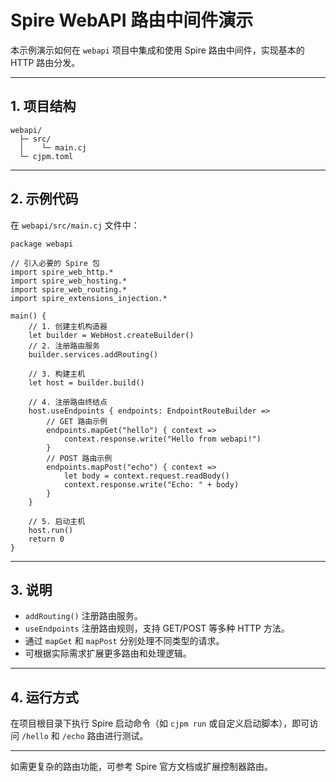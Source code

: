 # Spire WebAPI 路由中间件演示

本示例演示如何在 `webapi` 项目中集成和使用 Spire 路由中间件，实现基本的 HTTP 路由分发。

---

## 1. 项目结构

```
webapi/
  ├─ src/
  │    └─ main.cj
  └─ cjpm.toml
```

---

## 2. 示例代码

在 `webapi/src/main.cj` 文件中：

```cj
package webapi

// 引入必要的 Spire 包
import spire_web_http.*
import spire_web_hosting.*
import spire_web_routing.*
import spire_extensions_injection.*

main() {
    // 1. 创建主机构造器
    let builder = WebHost.createBuilder()
    // 2. 注册路由服务
    builder.services.addRouting()

    // 3. 构建主机
    let host = builder.build()

    // 4. 注册路由终结点
    host.useEndpoints { endpoints: EndpointRouteBuilder =>
        // GET 路由示例
        endpoints.mapGet("hello") { context =>
            context.response.write("Hello from webapi!")
        }
        // POST 路由示例
        endpoints.mapPost("echo") { context =>
            let body = context.request.readBody()
            context.response.write("Echo: " + body)
        }
    }

    // 5. 启动主机
    host.run()
    return 0
}
```

---

## 3. 说明

- `addRouting()` 注册路由服务。
- `useEndpoints` 注册路由规则，支持 GET/POST 等多种 HTTP 方法。
- 通过 `mapGet` 和 `mapPost` 分别处理不同类型的请求。
- 可根据实际需求扩展更多路由和处理逻辑。

---

## 4. 运行方式

在项目根目录下执行 Spire 启动命令（如 `cjpm run` 或自定义启动脚本），即可访问 `/hello` 和 `/echo` 路由进行测试。

---

如需更复杂的路由功能，可参考 Spire 官方文档或扩展控制器路由。

